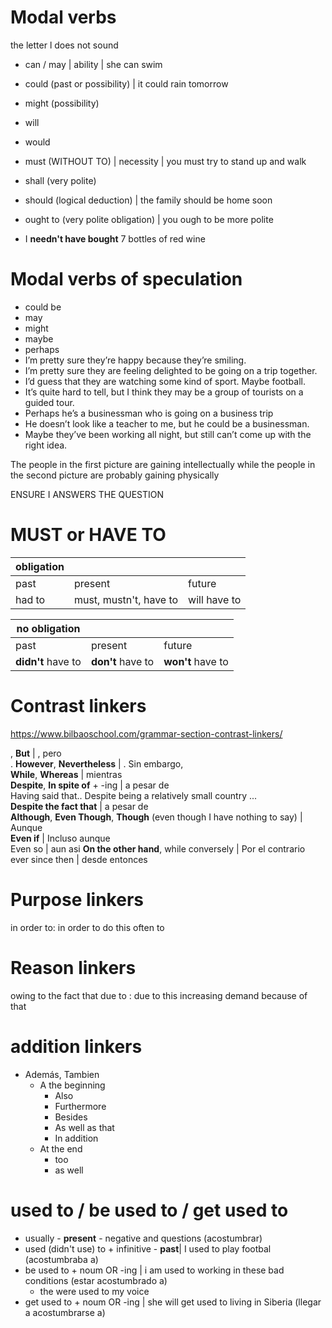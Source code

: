 

# Modal verbs

the letter l does not sound

* can / may | ability | she can swim
* could (past or possibility) | it could rain tomorrow
* might (possibility)
* will
* would
* must (WITHOUT TO) | necessity | you must try to stand up and walk
* shall (very polite) 
* should (logical deduction) | the family should be home soon
* ought to (very polite obligation) | you ough to be more polite

* I **needn't have bought** 7 bottles of red wine

# Modal verbs of speculation

* could be
* may
* might
* maybe
* perhaps
* I’m pretty sure they’re happy because they’re smiling.
* I’m pretty sure they are feeling delighted to be going on a trip together.
* I’d guess that they are watching some kind of sport. Maybe football.
* It’s quite hard to tell, but I think they may be a group of tourists on a guided tour.
* Perhaps he’s a businessman who is going on a business trip
* He doesn’t look like a teacher to me, but he could be a businessman.
* 	Maybe they’ve been working all night, but still can’t come up with the right idea.

The people in the first picture are gaining intellectually while the people in the second picture are probably gaining physically

ENSURE I ANSWERS THE QUESTION

# MUST or HAVE TO

| obligation |                        |              |
| ---------- | ---------------------- | ------------ |
| past       | present                | future       |
| had to     | must, mustn't, have to | will have to |

| no obligation  |               |               |
| -------------  | --------------| ------------- |
| past           | present       | future        |
| **didn't** have to | **don't** have to | **won't** have to |

# Contrast linkers

https://www.bilbaoschool.com/grammar-section-contrast-linkers/

, **But** | , pero  
. **However**, **Nevertheless** | . Sin embargo,  
**While**, **Whereas** | mientras  
**Despite**, **In spite of**  + -ing | a pesar de  
Having said that.. 
Despite being a relatively small country ...   
**Despite the fact that** | a pesar de  
**Although**, **Even Though**, **Though** (even though I have nothing to say) | Aunque  
**Even if** | Incluso aunque  
Even so | aun asi
**On the other hand**, while conversely | Por el contrario
ever since then | desde entonces

# Purpose linkers

in order to: in order to do this
often to

# Reason linkers

owing to the fact that 
due to : due to this increasing demand
because of that

# addition linkers

* Además, Tambien
    * A the beginning
        * Also
        * Furthermore
        * Besides
        * As well as that
        * In addition
    * At the end
        * too
        * as well

# used to / be used to / get used to

* usually - **present** - negative and questions (acostumbrar)
* used (didn't use) to + infinitive - **past**| I used to play footbal (acostumbraba a)
* be used to + noum OR -ing | i am used to working in these bad conditions (estar acostumbrado a)
    * the were used to my voice
* get used to + noum OR -ing | she will get used to living in Siberia (llegar a acostumbrarse a)